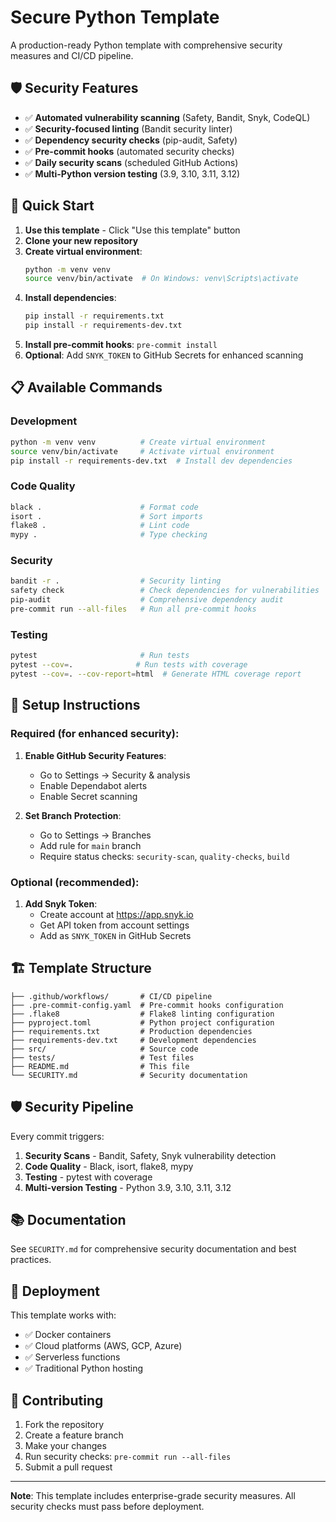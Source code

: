 # Secure Python Template

A production-ready Python template with comprehensive security measures and CI/CD pipeline.

## 🛡️ Security Features

- ✅ **Automated vulnerability scanning** (Safety, Bandit, Snyk, CodeQL)
- ✅ **Security-focused linting** (Bandit security linter)
- ✅ **Dependency security checks** (pip-audit, Safety)
- ✅ **Pre-commit hooks** (automated security checks)
- ✅ **Daily security scans** (scheduled GitHub Actions)
- ✅ **Multi-Python version testing** (3.9, 3.10, 3.11, 3.12)

## 🚀 Quick Start

1. **Use this template** - Click "Use this template" button
2. **Clone your new repository**
3. **Create virtual environment**: 
   ```bash
   python -m venv venv
   source venv/bin/activate  # On Windows: venv\Scripts\activate
   ```
4. **Install dependencies**: 
   ```bash
   pip install -r requirements.txt
   pip install -r requirements-dev.txt
   ```
5. **Install pre-commit hooks**: `pre-commit install`
6. **Optional**: Add `SNYK_TOKEN` to GitHub Secrets for enhanced scanning

## 📋 Available Commands

### Development
```bash
python -m venv venv          # Create virtual environment
source venv/bin/activate     # Activate virtual environment
pip install -r requirements-dev.txt  # Install dev dependencies
```

### Code Quality
```bash
black .                      # Format code
isort .                      # Sort imports
flake8 .                     # Lint code
mypy .                       # Type checking
```

### Security
```bash
bandit -r .                  # Security linting
safety check                 # Check dependencies for vulnerabilities
pip-audit                    # Comprehensive dependency audit
pre-commit run --all-files   # Run all pre-commit hooks
```

### Testing
```bash
pytest                       # Run tests
pytest --cov=.              # Run tests with coverage
pytest --cov=. --cov-report=html  # Generate HTML coverage report
```

## 🔧 Setup Instructions

### Required (for enhanced security):
1. **Enable GitHub Security Features**:
   - Go to Settings → Security & analysis
   - Enable Dependabot alerts
   - Enable Secret scanning

2. **Set Branch Protection**:
   - Go to Settings → Branches
   - Add rule for `main` branch
   - Require status checks: `security-scan`, `quality-checks`, `build`

### Optional (recommended):
1. **Add Snyk Token**:
   - Create account at https://app.snyk.io
   - Get API token from account settings
   - Add as `SNYK_TOKEN` in GitHub Secrets

## 🏗️ Template Structure

```
├── .github/workflows/       # CI/CD pipeline
├── .pre-commit-config.yaml  # Pre-commit hooks configuration
├── .flake8                  # Flake8 linting configuration
├── pyproject.toml           # Python project configuration
├── requirements.txt         # Production dependencies
├── requirements-dev.txt     # Development dependencies
├── src/                     # Source code
├── tests/                   # Test files
├── README.md                # This file
└── SECURITY.md              # Security documentation
```

## 🛡️ Security Pipeline

Every commit triggers:
1. **Security Scans** - Bandit, Safety, Snyk vulnerability detection
2. **Code Quality** - Black, isort, flake8, mypy
3. **Testing** - pytest with coverage
4. **Multi-version Testing** - Python 3.9, 3.10, 3.11, 3.12

## 📚 Documentation

See `SECURITY.md` for comprehensive security documentation and best practices.

## 🚀 Deployment

This template works with:
- ✅ Docker containers
- ✅ Cloud platforms (AWS, GCP, Azure)
- ✅ Serverless functions
- ✅ Traditional Python hosting

## 🤝 Contributing

1. Fork the repository
2. Create a feature branch
3. Make your changes
4. Run security checks: `pre-commit run --all-files`
5. Submit a pull request

---

**Note**: This template includes enterprise-grade security measures. All security checks must pass before deployment.
